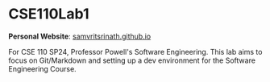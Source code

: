 # CSE110Lab1

**Personal Website**: [samvritsrinath.github.io](samvritsrinath.github.io)

For CSE 110 SP24, Professor Powell's Software Engineering. This lab aims to focus on Git/Markdown and setting up a dev environment for the Software Engineering Course.
